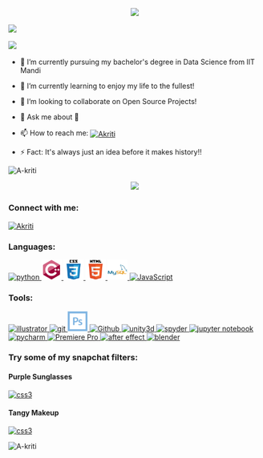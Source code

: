 <p align="center">
 <img src="https://user-images.githubusercontent.com/73133055/152652089-f56c0ea1-19f7-4b44-8cb2-948ebff77d6d.jpeg" width="250"/>  
 
 <!-- <img src="https://user-images.githubusercontent.com/73133055/126075513-0b5e45b4-f3c4-481e-ac22-959a2aff63e9.gif" width="450"/> --> 
 </p>
<img src="https://user-images.githubusercontent.com/73133055/125937060-bdd3d3bb-d530-48a4-9bc7-84bd9e2e9bd3.gif" width="350"/>  

<p align="left"><img src="https://user-images.githubusercontent.com/73133055/125938552-1f60188b-0e98-4907-9e76-46d0800bae8e.gif" width="250"/></p>

- 🔭 I’m currently pursuing my bachelor's degree in Data Science from IIT Mandi
- 🌱 I’m currently learning to enjoy my life to the fullest!
- 👯 I’m looking to collaborate on Open Source Projects!
- 💬 Ask me about 🤷‍
- 📫 How to reach me: <a href="https://www.linkedin.com/in/akriti-b677181a2/" target="blank"><img align="center" src="https://raw.githubusercontent.com/rahuldkjain/github-profile-readme-generator/master/src/images/icons/Social/linked-in-alt.svg" alt="Akriti" height="20" width="15" /></a>


- ⚡ Fact: It's always just an idea before it makes history!!

<p align="left"> <img src="https://komarev.com/ghpvc/?username=A-kriti&label=Profile%20views&color=0e75b6&style=flat" alt="A-kriti" /> </p>

<!--<p align="center"><img src="https://user-images.githubusercontent.com/73133055/125938816-fce8e3c5-9151-4dc7-b4e1-52f97d238523.gif" width="500"/></p>-->

<p align="center"><img src="https://user-images.githubusercontent.com/73133055/152651686-8a503e45-80e1-4203-81cb-97e00cc1a12d.gif" width="500"/></p>

<h3 align="left">Connect with me:</h3>
<p align="left">

<a href="https://www.linkedin.com/in/akriti-b677181a2/" target="blank"><img align="center" src="https://raw.githubusercontent.com/rahuldkjain/github-profile-readme-generator/master/src/images/icons/Social/linked-in-alt.svg" alt="Akriti" height="30" width="40" /></a>
 
</p>

<h3 align="left">Languages:</h3>
<p align="left"> <a href="https://www.python.org/" target="_blank"> <img src="https://user-images.githubusercontent.com/73133055/125939105-8704fdae-5dfd-40a9-a7f1-b7a1eb228433.png" alt="python" width="40" height="40"/> </a> 
<a href="https://www.w3schools.com/cpp/" target="_blank"> <img src="https://raw.githubusercontent.com/devicons/devicon/master/icons/cplusplus/cplusplus-original.svg" alt="cplusplus" width="40" height="40"/> </a> 
<a href="https://www.w3schools.com/css/" target="_blank"> <img src="https://raw.githubusercontent.com/devicons/devicon/master/icons/css3/css3-original-wordmark.svg" alt="css3" width="40" height="40"/> </a> 
<a href="https://www.w3.org/html/" target="_blank"> <img src="https://raw.githubusercontent.com/devicons/devicon/master/icons/html5/html5-original-wordmark.svg" alt="html5" width="40" height="40"/> </a>  <a href="https://www.mysql.com/" target="_blank"> <img src="https://raw.githubusercontent.com/devicons/devicon/master/icons/mysql/mysql-original-wordmark.svg" alt="mysql" width="40" height="40"/> </a><a href="https://www.w3schools.com/js/" target="_blank"> <img src="https://user-images.githubusercontent.com/73133055/125940564-25ade5a0-9c8b-4129-9a7a-fbc1c9f995fa.png" alt="JavaScript " width="30" height="30"/> </a> 
 
<h3 align="left">Tools:</h3>
<p align="left">  <a href="https://www.adobe.com/in/products/illustrator.html" target="_blank"> <img src="https://www.vectorlogo.zone/logos/adobe_illustrator/adobe_illustrator-icon.svg" alt="illustrator" width="40" height="40"/> </a><a href="https://git-scm.com/" target="_blank"> <img src="https://www.vectorlogo.zone/logos/git-scm/git-scm-icon.svg" alt="git" width="40" height="40"/> </a> <a href="https://www.photoshop.com/en" target="_blank"> <img src="https://raw.githubusercontent.com/devicons/devicon/master/icons/photoshop/photoshop-line.svg" alt="photoshop" width="40" height="40"/> </a> <a href="https://github.com/" target="_blank"> <img src="https://user-images.githubusercontent.com/73133055/125941702-61ab3fd1-081f-490c-a1c9-5771bfc65c9e.png" alt="Github" width="40" height="40"/> </a> <a href="https://unity.com/" target="_blank"> <img src="https://user-images.githubusercontent.com/73133055/125941955-6a99e34b-eb45-4eae-9192-92ac3daae552.png" alt="unity3d" width="40" height="40"/> </a><a href="https://www.spyder-ide.org/" target="_blank"> <img src="https://user-images.githubusercontent.com/73133055/125942274-bb0e9402-bc05-4ab2-8df6-3fc03af8e21d.png" alt="spyder" width="40" height="40"/> </a><a href="https://jupyter.org/" target="_blank"> <img src="https://user-images.githubusercontent.com/73133055/125942597-8b9fdd62-2031-48c0-a229-833d08a01942.png" alt="jupyter notebook" width="40" height="40"/> </a> 
 <a href="https://www.jetbrains.com/pycharm/" target="_blank"> <img src="https://user-images.githubusercontent.com/73133055/125943648-a917be3d-c0ad-47c0-a9a4-19f95ad87543.png" alt="pycharm" width="40" height="40"/> </a>
 <a href="https://www.adobe.com/in/products/premiere.html?sdid=STLMM87Z&mv=search&ef_id=CjwKCAjw3MSHBhB3EiwAxcaEu_Ilzd0JoFTSXqpv6p2eBweOYNosS49K-Dkse6BJ5B8v21-dCN1A3RoCLCcQAvD_BwE:G:s&s_kwcid=AL!3085!3!473191824180!e!!g!!premiere%20pro!221167988!56957614501&gclid=CjwKCAjw3MSHBhB3EiwAxcaEu_Ilzd0JoFTSXqpv6p2eBweOYNosS49K-Dkse6BJ5B8v21-dCN1A3RoCLCcQAvD_BwE" target="_blank"> <img src="https://user-images.githubusercontent.com/73133055/125944200-e2ccaa3b-cda9-4f50-aefd-56d9563aeb91.png" alt="Premiere Pro" width="40" height="40"/> </a>
 <a href="https://www.adobe.com/in/products/aftereffects.html?sdid=STLMM87Z&mv=search&ef_id=CjwKCAjw3MSHBhB3EiwAxcaEu9wmCBdy0e0P9xRxmf2-Yzh35E8hPTg5CJWgKN48asMqCztDfAemfBoCfI8QAvD_BwE:G:s&s_kwcid=AL!3085!3!248207268690!e!!g!!after%20effects!221167268!17525486948&gclid=CjwKCAjw3MSHBhB3EiwAxcaEu9wmCBdy0e0P9xRxmf2-Yzh35E8hPTg5CJWgKN48asMqCztDfAemfBoCfI8QAvD_BwE" target="_blank"> <img src="https://user-images.githubusercontent.com/73133055/125944249-8cd9fe57-fc21-48df-aae8-070332de479e.png" alt="after effect" width="40" height="40"/> </a>
 <a href="https://www.blender.org/" target="_blank"> <img src="https://user-images.githubusercontent.com/73133055/125944206-fd7fb60f-5d34-4467-b184-7537fce284bc.png" alt="blender" width="40" height="40"/> </a>

</p>

<h3 align="left">Try some of my snapchat filters:</h3>
<p align="left">

 <h4 align="left">Purple Sunglasses</h4>
 <a href="https://www.snapchat.com/unlock/?type=SNAPCODE&uuid=ff0b2b5ff0ff45de94525c066c7d7ce1&metadata=01" target="_blank"> <img src="https://user-images.githubusercontent.com/73133055/132957266-8313377b-4e90-4bcb-83fe-bcbdbb7a0c40.png" alt="css3" width="40" height="40"/> </a> 

  <h4 align="left">Tangy Makeup</h4>
 <a href="https://www.snapchat.com/unlock/?type=SNAPCODE&uuid=ae2562ec12134a7fae598cc668772c41&metadata=01" target="_blank"> <img src="https://user-images.githubusercontent.com/73133055/132957266-8313377b-4e90-4bcb-83fe-bcbdbb7a0c40.png" alt="css3" width="40" height="40"/> </a> 

</p>


<p><img align="left" src="https://github-readme-stats.vercel.app/api?username=A-kriti&show_icons=true&locale=en" alt="A-kriti" /></p>


